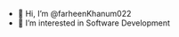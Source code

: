 - 👋 Hi, I’m @farheenKhanum022
- 👀 I’m interested in Software Development

<!---
farheenKhanum022/farheenKhanum022 is a ✨ special ✨ repository because its `README.md` (this file) appears on your GitHub profile.
You can click the Preview link to take a look at your changes.
--->
